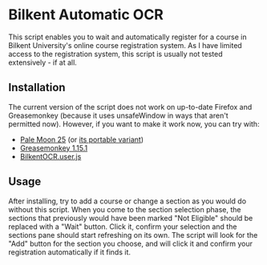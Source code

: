 # Bilkent Automatic OCR

This script enables you to wait and automatically register for a course in 
Bilkent University's online course registration system. As I have limited 
access to the registration system, this script is usually not tested 
extensively - if at all.

## Installation

The current version of the script does not work on up-to-date Firefox and 
Greasemonkey (because it uses unsafeWindow in ways that aren't permitted now). 
However, if you want to make it work now, you can try with:

* [Pale Moon 25](https://www.palemoon.org/) (or [its portable variant](https://www.palemoon.org/palemoon-portable.shtml)) 
* [Greasemonkey 1.15.1](https://addons.mozilla.org/en-us/firefox/addon/greasemonkey/versions/?page=2#version-1.15.1-signed)
* [BilkentOCR.user.js](https://github.com/alpernebbi/BilkentOCR/raw/master/BilkentOCR.user.js)

## Usage

After installing, try to add a course or change a section as you would do without 
this script. When you come to the section selection phase, the sections that 
previously would have been marked "Not Eligible" should be replaced with a "Wait" 
button. Click it, confirm your selection and the sections pane should start refreshing
on its own. The script will look for the "Add" button for the section you choose,
and will click it and confirm your registration automatically if it finds it.

